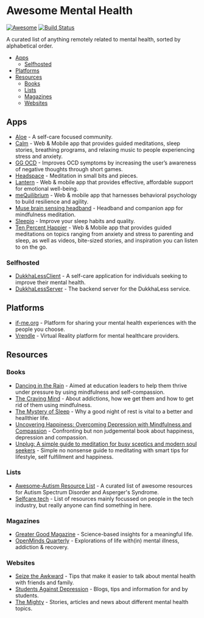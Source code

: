 # Awesome Mental Health
[![Awesome](https://cdn.rawgit.com/sindresorhus/awesome/d7305f38d29fed78fa85652e3a63e154dd8e8829/media/badge.svg)](https://github.com/sindresorhus/awesome)
[![Build Status](https://travis-ci.com/theimpossibleastronaut/awesome-mentalhealth.svg?branch=master)](https://travis-ci.com/theimpossibleastronaut/awesome-mentalhealth)

A curated list of anything remotely related to mental health, sorted by alphabetical order.

- [Apps](#apps)
    - [Selfhosted](#selfhosted)
- [Platforms](#platforms)
- [Resources](#resources)
    - [Books](#books)
    - [Lists](#lists)
    - [Magazines](#magazines)
    - [Websites](#websites)

## Apps
* [Aloe](https://aloe.club) - A self-care focused community.
* [Calm](https://www.calm.com/) - Web & Mobile app that provides guided meditations, sleep stories, breathing programs, and relaxing    music to people experiencing stress and anxiety.
* [GG OCD](https://ggapps.net/2018/04/11/ggoc-ocd-training-app/) - Improves OCD symptoms by increasing the user’s awareness of negative thoughts through short games.
* [Headspace](https://www.headspace.com/) - Meditation in small bits and pieces.
* [Lantern](https://golantern.com) - Web & mobile app that provides effective, affordable support for emotional well-being.
* [meQuilibrium](https://mequilibrium.com) - Web & mobile app that harnesses behavioral psychology to build resilience and agility.
* [Muse brain sensing headband](http://www.choosemuse.com/) - Headband and companion app for mindfulness meditation.
* [Sleepio](https://www.sleepio.com/) - Improve your sleep habits and quality.
* [Ten Percent Happier](https://www.tenpercent.com/) - Web & Mobile app that provides guided meditations on topics ranging from anxiety and stress to parenting and sleep, as well as videos, bite-sized stories, and inspiration you can listen to on the go.


### Selfhosted
* [DukkhaLessClient](https://github.com/DukkhaLess/DukkhaLessClient) - A self-care application for individuals seeking to improve their mental health.
* [DukkhaLessServer](https://github.com/DukkhaLess/DukkhaLessServer) - The backend server for the DukkhaLess service.

## Platforms
* [if-me.org](https://www.if-me.org/) - Platform for sharing your mental health experiences with the people you choose.
* [Vrendle](https://vrendle.com) - Virtual Reality platform for mental healthcare providers.

## Resources

### Books
* [Dancing in the Rain](https://books.google.com/books?id=v4WcDAEACAAJ) - Aimed at education leaders to help them thrive under pressure by using mindfulness and self-compassion.
* [The Craving Mind](https://books.google.com/books?id=f888DgAAQBAJ) - About addictions, how we get them and how to get rid of them using mindfulness.
* [The Mystery of Sleep](https://books.google.com/books/?id=bAQ0DgAAQBAJ) - Why a good night of rest is vital to a better and heallthier life.
* [Uncovering Happiness: Overcoming Depression with Mindfulness and Compassion](https://books.google.com/books?id=99OcDQAAQBAJ) - Confronting but non judgemental book about happiness, depression and compassion.
* [Unplug: A simple guide to meditation for busy sceptics and modern soul seekers](https://books.google.com/books?id=O1AODQAAQBAJ) - Simple no nonsense guide to meditating with smart tips for lifestyle, self fulfillment and happiness.

### Lists
* [Awesome-Autism Resource List](https://github.com/aspergirl-git/awesome-autism) -  A curated list of awesome resources for Autism Spectrum Disorder and Asperger's Syndrome.
* [Selfcare.tech](http://selfcare.tech/) - List of resources mainly focussed on people in the tech industry, but really anyone can find something in here.

### Magazines
* [Greater Good Magazine](https://greatergood.berkeley.edu/) - Science-based insights for a meaningful life.
* [OpenMinds Quarterly](https://www.openmindsquarterly.com/) - Explorations of life with(in) mental illness, addiction & recovery.

### Websites
* [Seize the Awkward](https://seizetheawkward.org/) - Tips that make it easier to talk about mental health with friends and family.
* [Students Against Depression](https://studentsagainstdepression.org/) - Blogs, tips and information for and by students.
* [The Mighty](https://themighty.com) - Stories, articles and news about different mental health topics.

